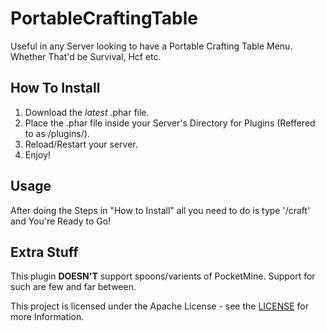 # PortableCraftingTable
Useful in any Server looking to have a Portable Crafting Table Menu. Whether That'd be Survival, Hcf etc.

## How To Install
1. Download the *latest* .phar file.                                                                            
2. Place the .phar file inside your Server's Directory for Plugins (Reffered to as /plugins/).         
3. Reload/Restart your server. 
4. Enjoy!                                                                                                                                                                                                                      
## Usage
After doing the Steps in "How to Install" all you need to do is type '/craft' and You're Ready to Go!

## Extra Stuff
This plugin __**DOESN'T**__ support spoons/varients of PocketMine. Support for such are few and far between.

This project is licensed under the Apache License - see the [LICENSE](LICENSE) for more Information.
